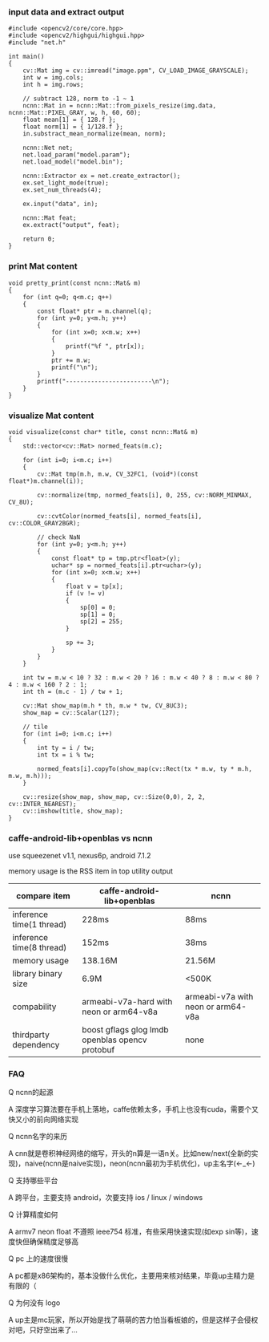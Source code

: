 ### input data and extract output
```
#include <opencv2/core/core.hpp>
#include <opencv2/highgui/highgui.hpp>
#include "net.h"

int main()
{
    cv::Mat img = cv::imread("image.ppm", CV_LOAD_IMAGE_GRAYSCALE);
    int w = img.cols;
    int h = img.rows;

    // subtract 128, norm to -1 ~ 1
    ncnn::Mat in = ncnn::Mat::from_pixels_resize(img.data, ncnn::Mat::PIXEL_GRAY, w, h, 60, 60);
    float mean[1] = { 128.f };
    float norm[1] = { 1/128.f };
    in.substract_mean_normalize(mean, norm);

    ncnn::Net net;
    net.load_param("model.param");
    net.load_model("model.bin");

    ncnn::Extractor ex = net.create_extractor();
    ex.set_light_mode(true);
    ex.set_num_threads(4);

    ex.input("data", in);

    ncnn::Mat feat;
    ex.extract("output", feat);

    return 0;
}

```

### print Mat content
```
void pretty_print(const ncnn::Mat& m)
{
    for (int q=0; q<m.c; q++)
    {
        const float* ptr = m.channel(q);
        for (int y=0; y<m.h; y++)
        {
            for (int x=0; x<m.w; x++)
            {
                printf("%f ", ptr[x]);
            }
            ptr += m.w;
            printf("\n");
        }
        printf("------------------------\n");
    }
}
```

### visualize Mat content
```
void visualize(const char* title, const ncnn::Mat& m)
{
    std::vector<cv::Mat> normed_feats(m.c);

    for (int i=0; i<m.c; i++)
    {
        cv::Mat tmp(m.h, m.w, CV_32FC1, (void*)(const float*)m.channel(i));

        cv::normalize(tmp, normed_feats[i], 0, 255, cv::NORM_MINMAX, CV_8U);

        cv::cvtColor(normed_feats[i], normed_feats[i], cv::COLOR_GRAY2BGR);

        // check NaN
        for (int y=0; y<m.h; y++)
        {
            const float* tp = tmp.ptr<float>(y);
            uchar* sp = normed_feats[i].ptr<uchar>(y);
            for (int x=0; x<m.w; x++)
            {
                float v = tp[x];
                if (v != v)
                {
                    sp[0] = 0;
                    sp[1] = 0;
                    sp[2] = 255;
                }

                sp += 3;
            }
        }
    }

    int tw = m.w < 10 ? 32 : m.w < 20 ? 16 : m.w < 40 ? 8 : m.w < 80 ? 4 : m.w < 160 ? 2 : 1;
    int th = (m.c - 1) / tw + 1;

    cv::Mat show_map(m.h * th, m.w * tw, CV_8UC3);
    show_map = cv::Scalar(127);

    // tile
    for (int i=0; i<m.c; i++)
    {
        int ty = i / tw;
        int tx = i % tw;

        normed_feats[i].copyTo(show_map(cv::Rect(tx * m.w, ty * m.h, m.w, m.h)));
    }

    cv::resize(show_map, show_map, cv::Size(0,0), 2, 2, cv::INTER_NEAREST);
    cv::imshow(title, show_map);
}
```

### caffe-android-lib+openblas vs ncnn
use squeezenet v1.1, nexus6p, android 7.1.2

memory usage is the RSS item in top utility output

|compare item|caffe-android-lib+openblas|ncnn|
|---|---|---|
|inference time(1 thread)|228ms|88ms|
|inference time(8 thread)|152ms|38ms|
|memory usage|138.16M|21.56M|
|library binary size|6.9M|<500K|
|compability|armeabi-v7a-hard with neon or arm64-v8a|armeabi-v7a with neon or arm64-v8a|
|thirdparty dependency|boost gflags glog lmdb openblas opencv protobuf|none|

### FAQ
Q ncnn的起源

A 深度学习算法要在手机上落地，caffe依赖太多，手机上也没有cuda，需要个又快又小的前向网络实现


Q ncnn名字的来历

A cnn就是卷积神经网络的缩写，开头的n算是一语n关。比如new/next(全新的实现)，naive(ncnn是naive实现)，neon(ncnn最初为手机优化)，up主名字(←_←)


Q 支持哪些平台

A 跨平台，主要支持 android，次要支持 ios / linux / windows


Q 计算精度如何

A armv7 neon float 不遵照 ieee754 标准，有些采用快速实现(如exp sin等)，速度快但确保精度足够高


Q pc 上的速度很慢

A pc都是x86架构的，基本没做什么优化，主要用来核对结果，毕竟up主精力是有限的（


Q 为何没有 logo

A up主是mc玩家，所以开始是找了萌萌的苦力怕当看板娘的，但是这样子会侵权对吧，只好空出来了...
